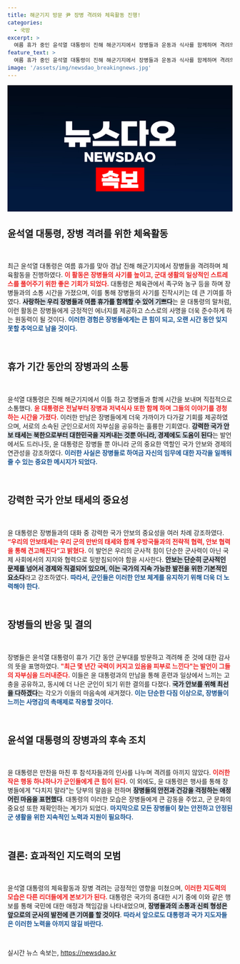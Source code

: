 ```yaml
---
title: 해군기지 방문 尹 장병 격려와 체육활동 진행!
categories:
  - 국방
excerpt: >
  여름 휴가 중인 윤석열 대통령이 진해 해군기지에서 장병들과 운동과 식사를 함께하며 격려의 시간을 가졌습니다. 그는 강력한 안보 태세의 중요성을 강조하며, 우리 장병들과 함께해 기쁘다고 밝혔습니다.
feature_text: >
  여름 휴가 중인 윤석열 대통령이 진해 해군기지에서 장병들과 운동과 식사를 함께하며 격려의 시간을 가졌습니다. 그는 강력한 안보 태세의 중요성을 강조하며, 우리 장병들과 함께해 기쁘다고 밝혔습니다.
image: '/assets/img/newsdao_breakingnews.jpg'
---
```


<p><img src="/assets/img/newsdao_breakingnews.jpg" alt="ontimetimes 속보" /></p>

<h2 data-ke-size="size26">윤석열 대통령, 장병 격려를 위한 체육활동</h2>

<p data-ke-size="size16">&nbsp;</p>

<p>최근 윤석열 대통령은 여름 휴가를 맞아 경남 진해 해군기지에서 장병들을 격려하며 체육활동을 진행하였다. <b><span style="color: #ee2323;">이 활동은 장병들의 사기를 높이고, 군대 생활의 일상적인 스트레스를 풀어주기 위한 좋은 기회가 되었다.</span></b> 대통령은 체육관에서 족구와 농구 등을 하며 장병들과의 소통 시간을 가졌으며, 이를 통해 장병들의 사기를 진작시키는 데 큰 기여를 하였다. <b><span style="background-color: #21538527;">사랑하는 우리 장병들과 여름 휴가를 함께할 수 있어 기쁘다</span></b>는 윤 대통령의 말처럼, 이런 활동은 장병들에게 긍정적인 에너지를 제공하고 스스로의 사명을 더욱 준수하게 하는 원동력이 될 것이다. <b><span style="color: #1a5490;">이러한 경험은 장병들에게는 큰 힘이 되고, 오랜 시간 동안 잊지 못할 추억으로 남을 것이다.</span></b></p>

<p data-ke-size="size16">&nbsp;</p>

<h2 data-ke-size="size26">휴가 기간 동안의 장병과의 소통</h2>

<p data-ke-size="size16">&nbsp;</p>

<p>윤석열 대통령은 진해 해군기지에서 이틀 하고 장병들과 함께 시간을 보내며 직접적으로 소통했다. <b><span style="color: #ee2323;">윤 대통령은 전날부터 장병과 저녁식사 또한 함께 하며 그들의 이야기를 경청하는 시간을 가졌다.</span></b> 이러한 만남은 장병들에게 더욱 가까이가 다가갈 기회를 제공하였으며, 서로의 소속된 군인으로서의 자부심을 공유하는 훌륭한 기회였다. <b><span style="background-color: #21538527;">강력한 국가 안보 태세는 북한으로부터 대한민국을 지켜내는 것뿐 아니라, 경제에도 도움이 된다</span></b>는 발언에서도 드러나듯, 윤 대통령은 장병들 뿐 아니라 군의 중요한 역할인 국가 안보와 경제의 연관성을 강조하였다. <b><span style="color: #1a5490;">이러한 사실은 장병들로 하여금 자신의 임무에 대한 자각을 일깨워 줄 수 있는 중요한 메시지가 되었다.</span></b></p>

<p data-ke-size="size16">&nbsp;</p>

<h2 data-ke-size="size26">강력한 국가 안보 태세의 중요성</h2>

<p data-ke-size="size16">&nbsp;</p>

<p>윤 대통령은 장병들과의 대화 중 강력한 국가 안보의 중요성을 여러 차례 강조하였다. <b><span style="color: #ee2323;">“우리의 안보태세는 우리 군의 만반의 태세와 함께 우방국들과의 전략적 협력, 안보 협력을 통해 견고해진다”고 밝혔다.</span></b> 이 발언은 우리의 군사적 힘이 단순한 군사력이 아닌 국제 사회에서의 지지와 협력으로 뒷받침되어야 함을 시사한다. <b><span style="background-color: #21538527;">안보는 단순히 군사적인 문제를 넘어서 경제와 직결되어 있으며, 이는 국가의 지속 가능한 발전을 위한 기본적인 요소다</span></b>라고 강조하였다. <b><span style="color: #1a5490;">따라서, 군인들은 이러한 안보 체계를 유지하기 위해 더욱 더 노력해야 한다.</span></b></p>

<p data-ke-size="size16">&nbsp;</p>

<h2 data-ke-size="size26">장병들의 반응 및 결의</h2>

<p data-ke-size="size16">&nbsp;</p>

<p>장병들은 윤석열 대통령이 휴가 기간 동안 군부대를 방문하고 격려해 준 것에 대한 감사의 뜻을 표명하였다. <b><span style="color: #ee2323;">"최근 몇 년간 국력이 커지고 있음을 피부로 느낀다"는 발언이 그들의 자부심을 드러내준다.</span></b> 이들은 윤 대통령과의 만남을 통해 훈련과 일상에서 느끼는 고충을 공유하고, 동시에 더 나은 군인이 되기 위한 결의를 다졌다. <b><span style="background-color: #21538527;">국가 안보를 위해 최선을 다하겠다</span></b>는 각오가 이들의 마음속에 새겨졌다. <b><span style="color: #1a5490;">이는 단순한 다짐 이상으로, 장병들이 느끼는 사명감의 촉매제로 작용할 것이다.</span></b></p>

<p data-ke-size="size16">&nbsp;</p>

<h2 data-ke-size="size26">윤석열 대통령의 장병과의 후속 조치</h2>

<p data-ke-size="size16">&nbsp;</p>

<p>윤 대통령은 만찬을 마친 후 참석자들과의 인사를 나누며 격려를 아끼지 않았다. <b><span style="color: #ee2323;">이러한 작은 행동 하나하나가 군인들에게 큰 힘이 된다.</span></b> 이 외에도, 윤 대통령은 행사를 통해 장병들에게 "다치지 말라"는 당부의 말씀을 전하며 <b><span style="background-color: #21538527;">장병들의 안전과 건강을 걱정하는 애정 어린 마음을 표현했다</span></b>. 대통령의 이러한 모습은 장병들에게 큰 감동을 주었고, 군 문화의 중요성 또한 재확인하는 계기가 되었다. <b><span style="color: #1a5490;">마지막으로 모든 장병들이 찾는 안전하고 안정된 군 생활을 위한 지속적인 노력과 지원이 필요하다.</span></b></p>

<p data-ke-size="size16">&nbsp;</p>

<h2 data-ke-size="size26">결론: 효과적인 지도력의 모범</h2>

<p data-ke-size="size16">&nbsp;</p>

<p>윤석열 대통령의 체육활동과 장병 격려는 긍정적인 영향을 미쳤으며, <b><span style="color: #ee2323;">이러한 지도력의 모습은 다른 리더들에게 본보기가 된다.</span></b> 대통령은 국가의 중대한 시기 중에 이와 같은 행보를 통해 국민에 대한 애정과 책임감을 나타내었으며, <b><span style="background-color: #21538527;">장병들과의 소통과 신뢰 형성은 앞으로의 군사의 발전에 큰 기여를 할 것이다</span></b>. <b><span style="color: #1a5490;">따라서 앞으로도 대통령과 국가 지도자들은 이러한 노력을 아끼지 않길 바란다.</span></b></p>

<p data-ke-size="size16">&nbsp;</p>
실시간 뉴스 속보는, <a href="https://newsdao.kr" rel="dofollow">https://newsdao.kr</a>


